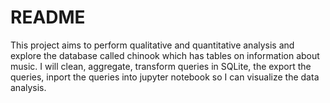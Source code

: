 # README

This project aims to perform qualitative and quantitative analysis and explore the database called chinook which has tables on information about music. I will clean, aggregate, transform queries in SQLite, the export the queries, inport the queries into jupyter notebook so I can visualize the data analysis. 


```python

```

